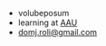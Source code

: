 - volubeposum
- learning at [AAU](https://www.en.aau.dk/education/bachelor/applied-industrial-electronics)
- domj.roli@gmail.com

<!---
volubepossum/volubepossum is a ✨ special ✨ repository because its `README.md` (this file) appears on your GitHub profile.
You can click the Preview link to take a look at your changes.
--->
